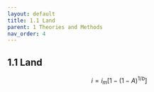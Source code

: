 ```yaml
---
layout: default
title: 1.1 Land
parent: 1 Theories and Methods  
nav_order: 4 
---
```

<div class="justify-text" markdown="1">

## 1.1 Land


</div>

$$
i = i_m[1 - (1 - A)^{1/b}]
$$
